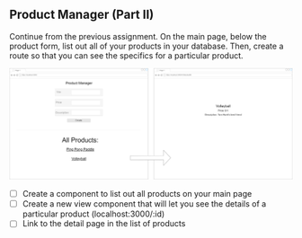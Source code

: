 ## Product Manager (Part II)
Continue from the previous assignment. On the main page, below the product form, list out all of your products in your database. Then, create a route so that you can see the specifics for a particular product.

![part2 assignment](https://github.com/qidCoder/mern_productManager/blob/main/part2/assignment.png?raw=true)



 - [ ] Create a component to list out all products on your main page
 - [ ] Create a new view component that will let you see the details of a particular product (localhost:3000/:id)
 - [ ] Link to the detail page in the list of products
